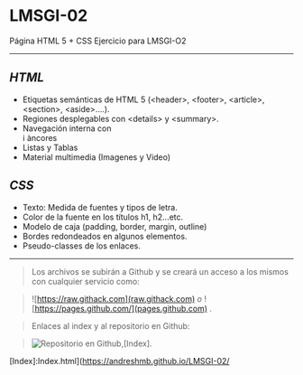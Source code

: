 # LMSGI-02
Página HTML 5 + CSS
Ejercicio para LMSGI-O2
___
## *HTML*
- Etiquetas semánticas de HTML 5 (\<header>, \<footer>, \<article>, \<section>, \<aside>....).
- Regiones desplegables con \<details> y \<summary>.
- Navegación interna con <nav> i àncores
- Listas y Tablas
- Material multimedia (Imagenes y Video)
  
## *CSS*
- Texto: Medida de fuentes y tipos de letra.
- Color de la fuente en los títulos h1, h2...etc.
- Modelo de caja (padding, border, margin, outline)
- Bordes redondeados en algunos elementos.
- Pseudo-classes de los enlaces.

___
 > Los archivos se subirán a Github y se creará un acceso a los mismos con cualquier servicio como:
 
 
 > ![https://raw.githack.com](raw.githack.com) *o* ![https://pages.github.com/](pages.github.com) .
 
 >Enlaces al index y al repositorio en Github:
 
 > ![Repositorio en Github](https://github.com/andreshmb/LMSGI-02),[Index].
 
 
 [Index]:Index.html](https://andreshmb.github.io/LMSGI-02/
 
